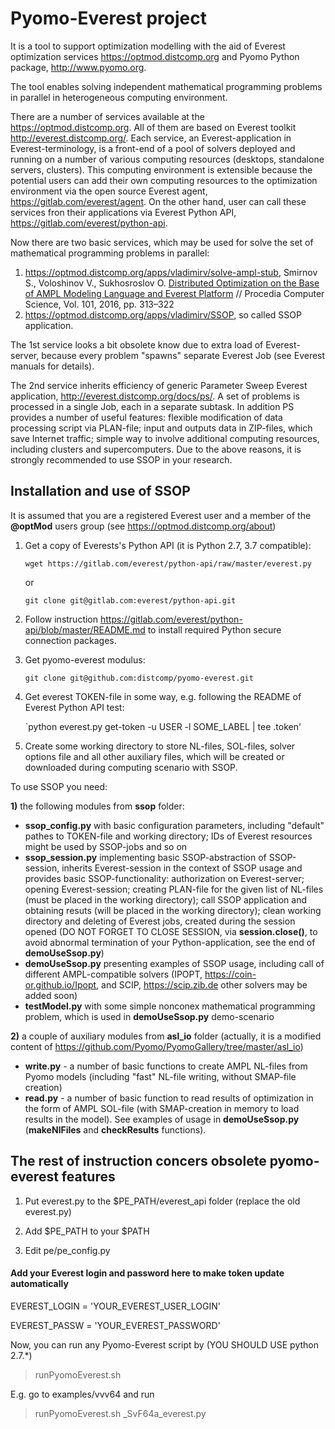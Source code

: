 Pyomo-Everest project 
=======================

It is a tool to support optimization modelling with the aid of Everest optimization services https://optmod.distcomp.org and 
Pyomo Python package, http://www.pyomo.org.

The tool enables solving independent mathematical programming problems in parallel in heterogeneous computing environment.

There are a number of services available at the https://optmod.distcomp.org. 
All of them are based on Everest toolkit http://everest.distcomp.org/. 
Each service, an Everest-application in Everest-terminology, is a front-end of a pool of solvers 
deployed and running on a number of various computing resources 
(desktops, standalone servers, clusters). 
This computing environment is extensible because the potential users can add their own computing resources to the 
optimization environment via the open source Everest agent, https://gitlab.com/everest/agent. 
On the other hand, user can call 
these services fron their applications via Everest Python API, https://gitlab.com/everest/python-api.

Now there are two basic services, which may be used for solve the set of mathematical programming problems in parallel:
1) https://optmod.distcomp.org/apps/vladimirv/solve-ampl-stub, Smirnov S., Voloshinov V., Sukhosroslov O. [Distributed Optimization on the Base of AMPL Modeling Language and Everest Platform](http://dx.doi.org/10.1016/j.procs.2016.11.037) // Procedia Computer Science, Vol. 101, 2016, pp. 313–322
2) https://optmod.distcomp.org/apps/vladimirv/SSOP, so called SSOP application. 

The 1st service looks a bit obsolete know due to extra load of Everest-server, 
because every problem "spawns" separate Everest Job (see Everest manuals for details).

The 2nd service inherits efficiency of generic Parameter Sweep Everest application, http://everest.distcomp.org/docs/ps/.
A set of problems is processed in a single Job, each in a separate subtask. In addition PS provides a number of useful features:
flexible modification of data processing script via PLAN-file; input and outputs data in ZIP-files, which save Internet traffic; 
simple way to involve additional computing resources, including clusters and supercomputers. 
Due to the above reasons, it is strongly recommended to use SSOP in your research.

Installation and use of SSOP
--------------- 
It is assumed that you are a registered Everest user and a member of the **@optMod** users group (see https://optmod.distcomp.org/about)

1) Get a copy of Everests's Python API (it is Python 2.7, 3.7 compatible):

   `wget https://gitlab.com/everest/python-api/raw/master/everest.py`
   
   or
   
   `git clone git@gitlab.com:everest/python-api.git`
2) Follow instruction https://gitlab.com/everest/python-api/blob/master/README.md 
   to install required Python secure connection packages.
3) Get pyomo-everest modulus:   

   `git clone git@github.com:distcomp/pyomo-everest.git`   
4) Get everest TOKEN-file in some way, e.g. following the README of Everest Python API test:
   
   `python everest.py get-token -u USER -l SOME_LABEL | tee .token'
   
5) Create some working directory to store NL-files, SOL-files, 
solver options file and all other auxiliary files, which will be created or downloaded during computing scenario with SSOP.

To use SSOP you need:

**1)** the following modules from **ssop** folder:
* **ssop_config.py**  with basic configuration parameters, including "default" pathes to TOKEN-file and working directory; 
IDs of Everest resources might be used by SSOP-jobs and so on
*  **ssop_session.py** implementing basic SSOP-abstraction of SSOP-session, inherits Everest-session 
in the context of SSOP usage and provides basic SSOP-functionality: authorization on Everest-server; opening Everest-session;
creating PLAN-file for the given list of NL-files (must be placed in the working directory); 
call SSOP application and obtaining resuts (will be placed in the working directory); clean working directory and deleting of Everest jobs, created during the session opened 
(DO NOT FORGET TO CLOSE SESSION, via **session.close()**, to avoid abnormal termination of your Python-application, 
see the end of **demoUseSsop.py**)    
* **demoUseSsop.py** presenting examples of SSOP usage, including call of different AMPL-compatible solvers 
(IPOPT, https://coin-or.github.io/Ipopt, and SCIP, https://scip.zib.de other solvers may be added soon)
* **testModel.py** with some simple nonconex mathematical programming problem, which is used in **demoUseSsop.py** demo-scenario

**2)** a couple of auxiliary modules from **asl_io** folder 
(actually, it is a modified content of https://github.com/Pyomo/PyomoGallery/tree/master/asl_io)
* **write.py** - a number of basic functions to create AMPL NL-files from Pyomo models (including "fast" NL-file writing, 
without SMAP-file creation)
* **read.py** - a number of basic function to read results of optimization in the form of AMPL SOL-file 
(with SMAP-creation in memory to load results in the model). See examples of usage in **demoUseSsop.py** 
(**makeNlFiles** and **checkResults** functions).

  
## The rest of instruction concers obsolete pyomo-everest features ##
1. Put everest.py to the $PE_PATH/everest_api folder (replace the old everest.py)

2. Add $PE_PATH to your $PATH 

3. Edit pe/pe_config.py 

#### Add your Everest login and password here to make token update automatically ####

EVEREST_LOGIN = 'YOUR_EVEREST_USER_LOGIN'

EVEREST_PASSW = 'YOUR_EVEREST_PASSWORD'

Now, you can run any Pyomo-Everest script by (YOU SHOULD USE python 2.7.*)
>runPyomoEverest.sh <yourPythonProgram>

E.g. go to examples/vvv64 and run
>runPyomoEverest.sh _SvF64a_everest.py


